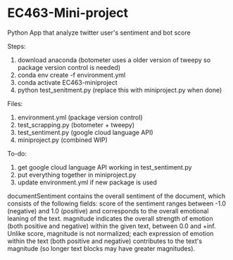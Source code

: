 # EC463-Mini-project
Python App that analyze twitter user's sentiment and bot score

Steps:
1. download anaconda (botometer uses a older version of tweepy so package version control is needed)
2. conda env create -f environment.yml
3. conda activate EC463-miniproject
4. python test_senitment.py (replace this with miniproject.py when done)

Files:
1. environment.yml (package version control)
2. test_scrapping.py (botometer + tweepy)
3. test_sentiment.py (google cloud language API)
4. miniproject.py (combined WIP)

To-do:
1. get google cloud language API working in test_sentiment.py
2. put everything together in miniproject.py
3. update environment.yml if new package is used

documentSentiment contains the overall sentiment of the document, which consists of the following fields:
score of the sentiment ranges between -1.0 (negative) and 1.0 (positive) and corresponds to the overall emotional leaning of the text.
magnitude indicates the overall strength of emotion (both positive and negative) within the given text, between 0.0 and +inf. Unlike score, magnitude is not normalized; each expression of emotion within the text (both positive and negative) contributes to the text's magnitude (so longer text blocks may have greater magnitudes).